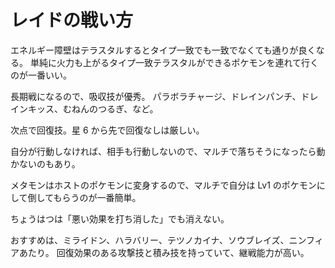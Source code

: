 # レイドの戦い方

エネルギー障壁はテラスタルするとタイプ一致でも一致でなくても通りが良くなる。
単純に火力も上がるタイプ一致テラスタルができるポケモンを連れて行くのが一番いい。

長期戦になるので、吸収技が優秀。
パラボラチャージ、ドレインパンチ、ドレインキッス、むねんのつるぎ、など。

次点で回復技。星 6 から先で回復なしは厳しい。

自分が行動しなければ、相手も行動しないので、マルチで落ちそうになったら動かないのもあり。

メタモンはホストのポケモンに変身するので、マルチで自分は Lv1 のポケモンにして倒してもらうのが一番簡単。

ちょうはつは「悪い効果を打ち消した」でも消えない。

おすすめは、ミライドン、ハラバリー、テツノカイナ、ソウブレイズ、ニンフィアあたり。
回復効果のある攻撃技と積み技を持っていて、継戦能力が高い。
